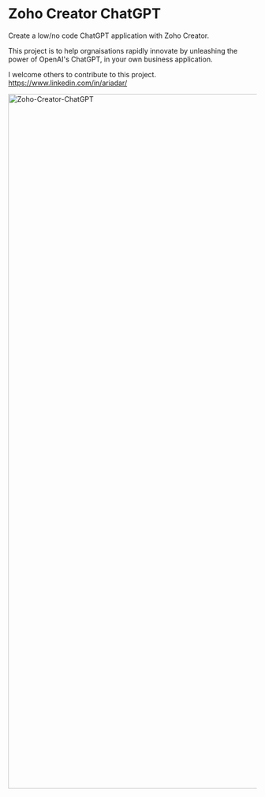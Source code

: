 # Zoho Creator ChatGPT
Create a low/no code ChatGPT application with Zoho Creator.<p></p>This project is to help orgnaisations rapidly innovate by unleashing the power of OpenAI's ChatGPT, in your own business application.<p></p>
I welcome others to contribute to this project. 
https://www.linkedin.com/in/ariadar/
<p></p><img width="1410" alt="Zoho-Creator-ChatGPT" src="https://user-images.githubusercontent.com/111399458/230617151-49818fe2-ba81-4614-9fc3-d63099342471.png">
